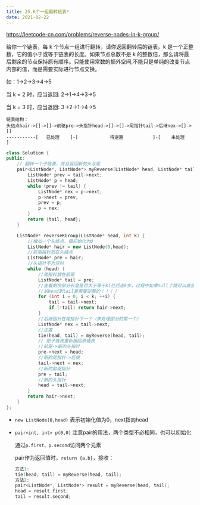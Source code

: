 ```yaml
---
title: 25.K个一组翻转链表*
date: 2021-02-22
---
```


<https://leetcode-cn.com/problems/reverse-nodes-in-k-group/>

给你一个链表，每 k 个节点一组进行翻转，请你返回翻转后的链表。k 是一个正整数，它的值小于或等于链表的长度。如果节点总数不是 k 的整数倍，那么请将最后剩余的节点保持原有顺序。只能使用常数的额外空间,不能只是单纯的改变节点内部的值，而是需要实际进行节点交换。

如：1->2->3->4->5

当 k = 2 时，应当返回: 2->1->4->3->5

当 k = 3 时，应当返回: 3->2->1->4->5

```
链表结构：
头结点hair->[]->[]->前驱pre->头指针head->[]->[]->尾指针tail->后继nex->[]->[]
-----------[   已处理    ]-[            待逆置           ]-[    未处理    ]
```

```c++
class Solution {
public:
    // 翻转一个子链表，并且返回新的头与尾
    pair<ListNode*, ListNode*> myReverse(ListNode* head, ListNode* tail) {
        ListNode* prev = tail->next;
        ListNode* p = head;
        while (prev != tail) {
            ListNode* nex = p->next;
            p->next = prev;
            prev = p;
            p = nex;
        }
        return {tail, head};
    }

    ListNode* reverseKGroup(ListNode* head, int k) {
        //增加一个头结点，值初始化为0
        ListNode* hair = new ListNode(0,head);
        //前驱指针放在头结点
        ListNode* pre = hair;
		//头指针不为空时
        while (head) {
            //尾指针放在前驱
            ListNode* tail = pre;
            //查看剩余部分长度是否大于等于k(往后走k步，过程中如果null了就可以直接返回结果了)
            //从head到tail是需要逆置的！！！！
            for (int i = 0; i < k; ++i) {
                tail = tail->next;
                if (!tail) return hair->next;
            }
            //后继指针在尾指针下一个（未处理部分的第一个）
            ListNode* nex = tail->next;
            //逆置
            tie(head, tail) = myReverse(head, tail);
            // 把子链表重新接回原链表
            //前驱->新的头指针
            pre->next = head;
            //新的尾指针->后继
            tail->next = nex;
            //新的前驱指针
            pre = tail;
            //新的头指针
            head = tail->next;
        }
        return hair->next;
    }
};
```

- `new ListNode(0,head)`  表示初始化值为0，next指向head

- `pair<int, int> p(0,0)`  注意pair的用法，两个类型不必相同，也可以初始化

  通过`p.first、p.second`访问两个元素

  pair作为返回值时，`return {a,b}`，接收：

  ```c++
  方法1:
  tie(head, tail) = myReverse(head, tail);
  方法2:
  pair<ListNode*, ListNode*> result = myReverse(head, tail);
  head = result.first;
  tail = result.second;
  ```

  

